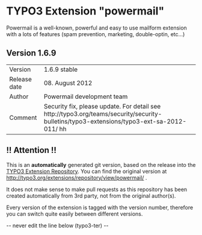# TYPO3 Extension "powermail"
Powermail is a well-known, powerful and easy to use mailform extension with a lots of features (spam prevention, marketing, double-optin, etc...)

## Version 1.6.9




<table>
	<tr><td>Version</td><td>1.6.9 stable</td></tr>
	<tr><td>Release date</td><td>08. August 2012</td></tr>
	<tr><td>Author</td><td>Powermail development team</td></tr>
	<tr><td>Comment</td><td>Security fix, please update. For detail see http://typo3.org/teams/security/security-bulletins/typo3-extensions/typo3-ext-sa-2012-011/ hh</td></tr>
</table>

## !! Attention !!
This is an **automatically** generated git version, based on the release into the [TYPO3 Extension Repository](http://www.typo3.org/extensions/).
You can find the original version at http://typo3.org/extensions/repository/view/powermail/ .

It does not make sense to make pull requests as this repository has been created automatically from 3rd party, not from the original author(s).

Every version of the extension is tagged with the version number, therefore you can switch quite easily between different versions.


-- never edit the line below (typo3-ter) --